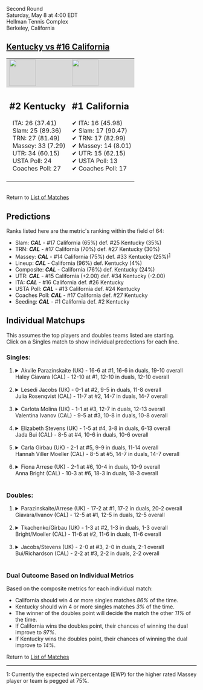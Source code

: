 Second Round  
Saturday, May 8 at 4:00 EDT  
Hellman Tennis Complex  
Berkeley, California  
## [Kentucky vs #16 California](https://www.ncaa.com/game/5833680)  

<table><tr style="background-color: #d9d9d9 !important"><td><img src="https://www.ncaa.com/sites/default/files/images/logos/schools/k/kentucky.70.png" width="70" height="70" /></td><td><img src="https://www.ncaa.com/sites/default/files/images/logos/schools/c/california.70.png" width="70" height="70" /></td></tr><tr>
<td>  

<h2>#2 Kentucky</h2>  
&nbsp; ITA: 26 (37.41)<br>  
&nbsp; Slam: 25 (89.36)<br>  
&nbsp; TRN: 27 (81.49)<br>  
&nbsp; Massey: 33 (7.29)<br>  
&nbsp; UTR: 34 (60.15)<br>  
&nbsp; USTA Poll: 24<br>  
&nbsp; Coaches Poll: 27<br>  
<br>  

</td>
<td>  

<h2>#1 California</h2>  
&#10004; ITA: 16 (45.98)<br>  
&#10004; Slam: 17 (90.47)<br>  
&#10004; TRN: 17 (82.99)<br>  
&#10004; Massey: 14 (8.01)<br>  
&#10004; UTR: 15 (62.15)<br>  
&#10004; USTA Poll: 13<br>  
&#10004; Coaches Poll: 17<br>  
<br>  

</td>
</tr></table>  


<br>Return to [List of Matches](../index.md)  

## Predictions  

Ranks listed here are the metric's ranking within the field of 64:  
- Slam: ***CAL*** - #17 California (65%) def. #25 Kentucky (35%)  
- TRN: ***CAL*** - #17 California (70%) def. #27 Kentucky (30%)  
- Massey: ***CAL*** - #14 California (75%) def. #33 Kentucky (25%)<sup>[1](#footnote1)</sup>  
- Lineup: ***CAL*** - California (96%) def. Kentucky (4%)  
- Composite: ***CAL*** - California (76%) def. Kentucky (24%)  
- UTR: ***CAL*** - #15 California (+2.00) def. #34 Kentucky (-2.00)  
- ITA: ***CAL*** - #16 California def. #26 Kentucky  
- USTA Poll: ***CAL*** - #13 California def. #24 Kentucky  
- Coaches Poll: ***CAL*** - #17 California def. #27 Kentucky  
- Seeding: ***CAL*** - #1 California def. #2 Kentucky  

## Individual Matchups  
This assumes the top players and doubles teams listed are starting.  
Click on a Singles match to show individual predections for each line.  

### Singles:  

<ol>
<li><details>
<summary markdown="span">Akvile Parazinskaite (UK) - 16-6 at #1, 16-6 in duals, 19-10 overall<br>Haley Giavara (CAL) - 12-10 at #1, 12-10 in duals, 12-10 overall</summary>
<h4>Predictions</h4><ul>
<li>Slam: <b><i>CAL</i></b> - Giavara (73%) def. Parazinskaite (27%)</li>  
<li>TRN: <b><i>CAL</i></b> - Giavara (75%) def. Parazinskaite (25%)</li>  
<li>Massey: <b><i>CAL</i></b> - Giavara (75%) def. Parazinskaite (25%)<sup><a href="#footnote1">1</a></sup></li>  
<li>UTR: <b><i>CAL</i></b> - Giavara (58%) def. Parazinskaite (42%)</li>  
<li>Composite: <b><i>CAL</i></b> - Giavara (70%) def. Parazinskaite (30%)</li>  
<li>ITA: <b><i>CAL</i></b> - Giavara (18.44) def. Parazinskaite (0.00)</li>  
</ul>
</details>&nbsp;</li>
<li><details>
<summary markdown="span">Lesedi Jacobs (UK) - 0-1 at #2, 9-5 in duals, 11-8 overall<br>Julia Rosenqvist (CAL) - 11-7 at #2, 14-7 in duals, 14-7 overall</summary>
<h4>Predictions</h4><ul>
<li>Slam: <b><i>CAL</i></b> - Rosenqvist (72%) def. Jacobs (28%)</li>  
<li>TRN: <b><i>CAL</i></b> - Rosenqvist (70%) def. Jacobs (30%)</li>  
<li>Massey: <b><i>CAL</i></b> - Rosenqvist (75%) def. Jacobs (25%)<sup><a href="#footnote1">1</a></sup></li>  
<li>UTR: <b><i>CAL</i></b> - Rosenqvist (79%) def. Jacobs (21%)</li>  
<li>Composite: <b><i>CAL</i></b> - Rosenqvist (74%) def. Jacobs (26%)</li>  
<li>ITA: <b><i>UK</i></b> - Jacobs (5.00) def. Rosenqvist (2.23)</li>  
</ul>
</details>&nbsp;</li>
<li><details>
<summary markdown="span">Carlota Molina (UK) - 1-1 at #3, 12-7 in duals, 12-13 overall<br>Valentina Ivanov (CAL) - 9-5 at #3, 10-8 in duals, 10-8 overall</summary>
<h4>Predictions</h4><ul>
<li>Slam: <b><i>CAL</i></b> - Ivanov (64%) def. Molina (36%)</li>  
<li>TRN: <b><i>CAL</i></b> - Ivanov (64%) def. Molina (36%)</li>  
<li>Massey: <b><i>CAL</i></b> - Ivanov (75%) def. Molina (25%)<sup><a href="#footnote1">1</a></sup></li>  
<li>UTR: <b><i>CAL</i></b> - Ivanov (79%) def. Molina (21%)</li>  
<li>Composite: <b><i>CAL</i></b> - Ivanov (70%) def. Molina (30%)</li>  
<li>ITA: <b><i>UK</i></b> - Molina (2.40) def. Ivanov (1.97)</li>  
</ul>
</details>&nbsp;</li>
<li><details>
<summary markdown="span">Elizabeth Stevens (UK) - 1-5 at #4, 3-8 in duals, 6-13 overall<br>Jada Bui (CAL) - 8-5 at #4, 10-6 in duals, 10-6 overall</summary>
<h4>Predictions</h4><ul>
<li>Slam: <b><i>CAL</i></b> - Bui (82%) def. Stevens (18%)</li>  
<li>TRN: <b><i>CAL</i></b> - Bui (85%) def. Stevens (15%)</li>  
<li>Massey: <b><i>CAL</i></b> - Bui (75%) def. Stevens (25%)<sup><a href="#footnote1">1</a></sup></li>  
<li>UTR: <b><i>CAL</i></b> - Bui (83%) def. Stevens (17%)</li>  
<li>Composite: <b><i>CAL</i></b> - Bui (81%) def. Stevens (19%)</li>  
<li>ITA: <b><i>CAL</i></b> - Bui (1.95) def. Stevens (0.00)</li>  
</ul>
</details>&nbsp;</li>
<li><details>
<summary markdown="span">Carla Girbau (UK) - 2-1 at #5, 9-9 in duals, 11-14 overall<br>Hannah Viller Moeller (CAL) - 8-5 at #5, 14-7 in duals, 14-7 overall</summary>
<h4>Predictions</h4><ul>
<li>Slam: <b><i>CAL</i></b> - Moeller (70%) def. Girbau (30%)</li>  
<li>TRN: <b><i>CAL</i></b> - Moeller (84%) def. Girbau (16%)</li>  
<li>Massey: <b><i>CAL</i></b> - Moeller (75%) def. Girbau (25%)<sup><a href="#footnote1">1</a></sup></li>  
<li>UTR: <b><i>CAL</i></b> - Moeller (81%) def. Girbau (19%)</li>  
<li>Composite: <b><i>CAL</i></b> - Moeller (78%) def. Girbau (22%)</li>  
<li>ITA: <b><i>CAL</i></b> - Moeller (1.79) def. Girbau (0.00)</li>  
</ul>
</details>&nbsp;</li>
<li><details>
<summary markdown="span">Fiona Arrese (UK) - 2-1 at #6, 10-4 in duals, 10-9 overall<br>Anna Bright (CAL) - 10-3 at #6, 18-3 in duals, 18-3 overall</summary>
<h4>Predictions</h4><ul>
<li>Slam: <b><i>CAL</i></b> - Bright (75%) def. Arrese (25%)</li>  
<li>TRN: <b><i>CAL</i></b> - Bright (89%) def. Arrese (11%)</li>  
<li>Massey: <b><i>CAL</i></b> - Bright (75%) def. Arrese (25%)<sup><a href="#footnote1">1</a></sup></li>  
<li>UTR: <b><i>CAL</i></b> - Bright (99%) def. Arrese (1%)</li>  
<li>Composite: <b><i>CAL</i></b> - Bright (84%) def. Arrese (16%)</li>  
<li>ITA: <b><i>CAL</i></b> - Bright (2.79) def. Arrese (1.49)</li>  
</ul>
</details>&nbsp;</li>
</ol>

### Doubles:  

<ol>
<li><details>
<summary markdown="span">Parazinskaite/Arrese (UK) - 17-2 at #1, 17-2 in duals, 20-2 overall<br>Giavara/Ivanov (CAL) - 12-5 at #1, 12-5 in duals, 12-5 overall</summary>
<br>Sorry, we don't have any metrics for this match
</details>&nbsp;</li>
<li><details>
<summary markdown="span">Tkachenko/Girbau (UK) - 1-3 at #2, 1-3 in duals, 1-3 overall<br>Bright/Moeller (CAL) - 11-6 at #2, 11-6 in duals, 11-6 overall</summary>
<br>Sorry, we don't have any metrics for this match
</details>&nbsp;</li>
<li><details>
<summary markdown="span">Jacobs/Stevens (UK) - 2-0 at #3, 2-0 in duals, 2-1 overall<br>Bui/Richardson (CAL) - 2-2 at #3, 2-2 in duals, 2-2 overall</summary>
<br>Sorry, we don't have any metrics for this match
</details>&nbsp;</li>
</ol>

### Dual Outcome Based on Individual Metrics  
  
Based on the composite metrics for each individual match:  
- California should win 4 or more singles matches _86%_ of the time.  
- Kentucky should win 4 or more singles matches _3%_ of the time.  
- The winner of the doubles point will decide the match the other _11%_ of the time.  
- If California wins the doubles point, their chances of winning the dual improve to _97%_.  
- If Kentucky wins the doubles point, their chances of winning the dual improve to _14%_.  
  
Return to [List of Matches](../index.md)  
  
------
<a name="footnote1">1</a>: Currently the expected win percentage (EWP) for the higher rated Massey player or team is pegged at 75%.

